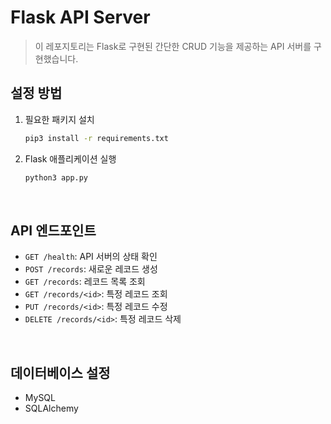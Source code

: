 # Flask API Server
> 이 레포지토리는 Flask로 구현된 간단한 CRUD 기능을 제공하는 API 서버를 구현했습니다.

## 설정 방법
1. 필요한 패키지 설치
    ```sh
    pip3 install -r requirements.txt
    ```

2. Flask 애플리케이션 실행
    ```sh
    python3 app.py
    ```

<br>

## API 엔드포인트
- `GET /health`: API 서버의 상태 확인
- `POST /records`: 새로운 레코드 생성
- `GET /records`: 레코드 목록 조회
- `GET /records/<id>`: 특정 레코드 조회
- `PUT /records/<id>`: 특정 레코드 수정
- `DELETE /records/<id>`: 특정 레코드 삭제

<br>

## 데이터베이스 설정
- MySQL
- SQLAlchemy